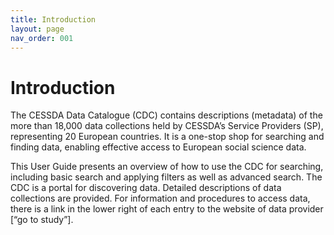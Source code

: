 ```yaml
---
title: Introduction
layout: page
nav_order: 001
---
```


# Introduction

The CESSDA Data Catalogue (CDC) contains descriptions (metadata) of the more than 18,000 data collections
held by CESSDA’s Service Providers (SP), representing 20 European countries.
It is a one-stop shop for searching and finding data, enabling effective access to European social science data.

This User Guide presents an overview of how to use the CDC for searching, including basic search and applying filters as well as advanced search.
The CDC is a portal for discovering data.
Detailed descriptions of data collections are provided.
For information and procedures to access data, there is a link in the lower right of each entry to the website of data provider [“go to study”].


